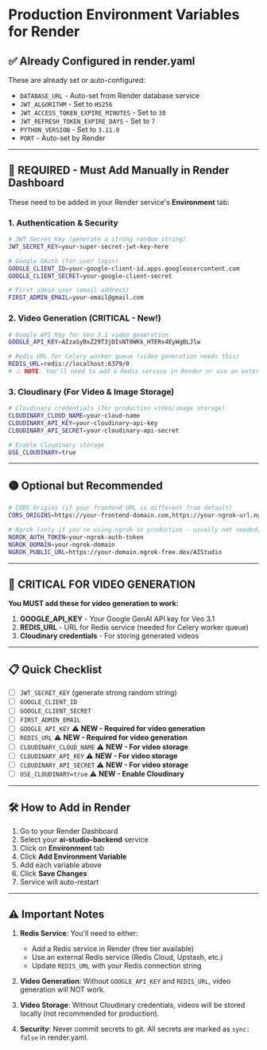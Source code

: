 # Production Environment Variables for Render

## ✅ Already Configured in render.yaml

These are already set or auto-configured:

- `DATABASE_URL` - Auto-set from Render database service
- `JWT_ALGORITHM` - Set to `HS256`
- `JWT_ACCESS_TOKEN_EXPIRE_MINUTES` - Set to `30`
- `JWT_REFRESH_TOKEN_EXPIRE_DAYS` - Set to `7`
- `PYTHON_VERSION` - Set to `3.11.0`
- `PORT` - Auto-set by Render

---

## 🔴 REQUIRED - Must Add Manually in Render Dashboard

These need to be added in your Render service's **Environment** tab:

### 1. Authentication & Security

```bash
# JWT Secret Key (generate a strong random string)
JWT_SECRET_KEY=your-super-secret-jwt-key-here

# Google OAuth (for user login)
GOOGLE_CLIENT_ID=your-google-client-id.apps.googleusercontent.com
GOOGLE_CLIENT_SECRET=your-google-client-secret

# First admin user (email address)
FIRST_ADMIN_EMAIL=your-email@gmail.com
```

### 2. Video Generation (CRITICAL - New!)

```bash
# Google API Key for Veo 3.1 video generation
GOOGLE_API_KEY=AIzaSyBxZ29T3jDIsNT8WKk_HTERs4EyWgBLJlw

# Redis URL for Celery worker queue (video generation needs this)
REDIS_URL=redis://localhost:6379/0
# ⚠️ NOTE: You'll need to add a Redis service in Render or use an external Redis instance
```

### 3. Cloudinary (For Video & Image Storage)

```bash
# Cloudinary credentials (for production video/image storage)
CLOUDINARY_CLOUD_NAME=your-cloud-name
CLOUDINARY_API_KEY=your-cloudinary-api-key
CLOUDINARY_API_SECRET=your-cloudinary-api-secret

# Enable Cloudinary storage
USE_CLOUDINARY=true
```

---

## 🟡 Optional but Recommended

```bash
# CORS Origins (if your frontend URL is different from default)
CORS_ORIGINS=https://your-frontend-domain.com,https://your-ngrok-url.ngrok-free.dev

# Ngrok (only if you're using ngrok in production - usually not needed)
NGROK_AUTH_TOKEN=your-ngrok-auth-token
NGROK_DOMAIN=your-ngrok-domain
NGROK_PUBLIC_URL=https://your-domain.ngrok-free.dev/AIStudio
```

---

## 🚨 CRITICAL FOR VIDEO GENERATION

**You MUST add these for video generation to work:**

1. **GOOGLE_API_KEY** - Your Google GenAI API key for Veo 3.1
2. **REDIS_URL** - URL for Redis service (needed for Celery worker queue)
3. **Cloudinary credentials** - For storing generated videos

---

## 📋 Quick Checklist

- [ ] `JWT_SECRET_KEY` (generate strong random string)
- [ ] `GOOGLE_CLIENT_ID`
- [ ] `GOOGLE_CLIENT_SECRET`
- [ ] `FIRST_ADMIN_EMAIL`
- [ ] `GOOGLE_API_KEY` ⚠️ **NEW - Required for video generation**
- [ ] `REDIS_URL` ⚠️ **NEW - Required for video generation**
- [ ] `CLOUDINARY_CLOUD_NAME` ⚠️ **NEW - For video storage**
- [ ] `CLOUDINARY_API_KEY` ⚠️ **NEW - For video storage**
- [ ] `CLOUDINARY_API_SECRET` ⚠️ **NEW - For video storage**
- [ ] `USE_CLOUDINARY=true` ⚠️ **NEW - Enable Cloudinary**

---

## 🛠️ How to Add in Render

1. Go to your Render Dashboard
2. Select your **ai-studio-backend** service
3. Click on **Environment** tab
4. Click **Add Environment Variable**
5. Add each variable above
6. Click **Save Changes**
7. Service will auto-restart

---

## ⚠️ Important Notes

1. **Redis Service**: You'll need to either:
   - Add a Redis service in Render (free tier available)
   - Use an external Redis service (Redis Cloud, Upstash, etc.)
   - Update `REDIS_URL` with your Redis connection string

2. **Video Generation**: Without `GOOGLE_API_KEY` and `REDIS_URL`, video generation will NOT work.

3. **Video Storage**: Without Cloudinary credentials, videos will be stored locally (not recommended for production).

4. **Security**: Never commit secrets to git. All secrets are marked as `sync: false` in render.yaml.

